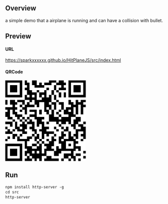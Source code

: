 ## Overview
a simple demo that a airplane is running and can have a collision with bullet.

## Preview
#### URL
https://sparkxxxxxx.github.io/HitPlaneJS/src/index.html
#### QRCode
![QRCode](src/assets/QRCode.png)  

## Run
>>>
    npm install http-server -g
    cd src
    http-server
>>>